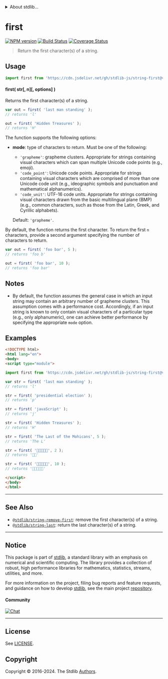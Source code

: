 <!--

@license Apache-2.0

Copyright (c) 2023 The Stdlib Authors.

Licensed under the Apache License, Version 2.0 (the "License");
you may not use this file except in compliance with the License.
You may obtain a copy of the License at

   http://www.apache.org/licenses/LICENSE-2.0

Unless required by applicable law or agreed to in writing, software
distributed under the License is distributed on an "AS IS" BASIS,
WITHOUT WARRANTIES OR CONDITIONS OF ANY KIND, either express or implied.
See the License for the specific language governing permissions and
limitations under the License.

-->


<details>
  <summary>
    About stdlib...
  </summary>
  <p>We believe in a future in which the web is a preferred environment for numerical computation. To help realize this future, we've built stdlib. stdlib is a standard library, with an emphasis on numerical and scientific computation, written in JavaScript (and C) for execution in browsers and in Node.js.</p>
  <p>The library is fully decomposable, being architected in such a way that you can swap out and mix and match APIs and functionality to cater to your exact preferences and use cases.</p>
  <p>When you use stdlib, you can be absolutely certain that you are using the most thorough, rigorous, well-written, studied, documented, tested, measured, and high-quality code out there.</p>
  <p>To join us in bringing numerical computing to the web, get started by checking us out on <a href="https://github.com/stdlib-js/stdlib">GitHub</a>, and please consider <a href="https://opencollective.com/stdlib">financially supporting stdlib</a>. We greatly appreciate your continued support!</p>
</details>

# first

[![NPM version][npm-image]][npm-url] [![Build Status][test-image]][test-url] [![Coverage Status][coverage-image]][coverage-url] <!-- [![dependencies][dependencies-image]][dependencies-url] -->

> Return the first character(s) of a string.



<section class="usage">

## Usage

```javascript
import first from 'https://cdn.jsdelivr.net/gh/stdlib-js/string-first@v0.2.2-esm/index.mjs';
```

#### first( str\[, n]\[, options] )

Returns the first character(s) of a string.

```javascript
var out = first( 'last man standing' );
// returns 'l'

out = first( 'Hidden Treasures' );
// returns 'H'
```

The function supports the following options:

-   **mode**: type of characters to return. Must be one of the following:

    -   `'grapheme'`: grapheme clusters. Appropriate for strings containing visual characters which can span multiple Unicode code points (e.g., emoji).
    -   `'code_point'`: Unicode code points. Appropriate for strings containing visual characters which are comprised of more than one Unicode code unit (e.g., ideographic symbols and punctuation and mathematical alphanumerics).
    -   `'code_unit'`: UTF-16 code units. Appropriate for strings containing visual characters drawn from the basic multilingual plane (BMP) (e.g., common characters, such as those from the Latin, Greek, and Cyrillic alphabets).

    Default: `'grapheme'`.

By default, the function returns the first character. To return the first `n` characters, provide a second argument specifying the number of characters to return.

```javascript
var out = first( 'foo bar', 5 );
// returns 'foo b'

out = first( 'foo bar', 10 );
// returns 'foo bar'
```

</section>

<!-- /.usage -->

<!-- Package usage notes. Make sure to keep an empty line after the `section` element and another before the `/section` close. -->

<section class="notes">

## Notes

-   By default, the function assumes the general case in which an input string may contain an arbitrary number of grapheme clusters. This assumption comes with a performance cost. Accordingly, if an input string is known to only contain visual characters of a particular type (e.g., only alphanumeric), one can achieve better performance by specifying the appropriate `mode` option.

</section>

<!-- /.notes -->

<section class="examples">

## Examples

<!-- eslint no-undef: "error" -->

```html
<!DOCTYPE html>
<html lang="en">
<body>
<script type="module">

import first from 'https://cdn.jsdelivr.net/gh/stdlib-js/string-first@v0.2.2-esm/index.mjs';

var str = first( 'last man standing' );
// returns 'l'

str = first( 'presidential election' );
// returns 'p'

str = first( 'javaScript' );
// returns 'j'

str = first( 'Hidden Treasures' );
// returns 'H'

str = first( 'The Last of the Mohicans', 5 );
// returns 'The L'

str = first( '🐶🐮🐷🐰🐸', 2 );
// returns '🐶🐮'

str = first( '🐶🐮🐷🐰🐸', 10 );
// returns '🐶🐮🐷🐰🐸'

</script>
</body>
</html>
```

</section>

<!-- /.examples -->



<!-- Section for related `stdlib` packages. Do not manually edit this section, as it is automatically populated. -->

<section class="related">

* * *

## See Also

-   <span class="package-name">[`@stdlib/string-remove-first`][@stdlib/string/remove-first]</span><span class="delimiter">: </span><span class="description">remove the first character(s) of a string.</span>
-   <span class="package-name">[`@stdlib/string-last`][@stdlib/string/last]</span><span class="delimiter">: </span><span class="description">return the last character(s) of a string.</span>

</section>

<!-- /.related -->

<!-- Section for all links. Make sure to keep an empty line after the `section` element and another before the `/section` close. -->


<section class="main-repo" >

* * *

## Notice

This package is part of [stdlib][stdlib], a standard library with an emphasis on numerical and scientific computing. The library provides a collection of robust, high performance libraries for mathematics, statistics, streams, utilities, and more.

For more information on the project, filing bug reports and feature requests, and guidance on how to develop [stdlib][stdlib], see the main project [repository][stdlib].

#### Community

[![Chat][chat-image]][chat-url]

---

## License

See [LICENSE][stdlib-license].


## Copyright

Copyright &copy; 2016-2024. The Stdlib [Authors][stdlib-authors].

</section>

<!-- /.stdlib -->

<!-- Section for all links. Make sure to keep an empty line after the `section` element and another before the `/section` close. -->

<section class="links">

[npm-image]: http://img.shields.io/npm/v/@stdlib/string-first.svg
[npm-url]: https://npmjs.org/package/@stdlib/string-first

[test-image]: https://github.com/stdlib-js/string-first/actions/workflows/test.yml/badge.svg?branch=v0.2.2
[test-url]: https://github.com/stdlib-js/string-first/actions/workflows/test.yml?query=branch:v0.2.2

[coverage-image]: https://img.shields.io/codecov/c/github/stdlib-js/string-first/main.svg
[coverage-url]: https://codecov.io/github/stdlib-js/string-first?branch=main

<!--

[dependencies-image]: https://img.shields.io/david/stdlib-js/string-first.svg
[dependencies-url]: https://david-dm.org/stdlib-js/string-first/main

-->

[chat-image]: https://img.shields.io/gitter/room/stdlib-js/stdlib.svg
[chat-url]: https://app.gitter.im/#/room/#stdlib-js_stdlib:gitter.im

[stdlib]: https://github.com/stdlib-js/stdlib

[stdlib-authors]: https://github.com/stdlib-js/stdlib/graphs/contributors

[cli-section]: https://github.com/stdlib-js/string-first#cli
[cli-url]: https://github.com/stdlib-js/string-first/tree/cli
[@stdlib/string-first]: https://github.com/stdlib-js/string-first/tree/main

[umd]: https://github.com/umdjs/umd
[es-module]: https://developer.mozilla.org/en-US/docs/Web/JavaScript/Guide/Modules

[deno-url]: https://github.com/stdlib-js/string-first/tree/deno
[deno-readme]: https://github.com/stdlib-js/string-first/blob/deno/README.md
[umd-url]: https://github.com/stdlib-js/string-first/tree/umd
[umd-readme]: https://github.com/stdlib-js/string-first/blob/umd/README.md
[esm-url]: https://github.com/stdlib-js/string-first/tree/esm
[esm-readme]: https://github.com/stdlib-js/string-first/blob/esm/README.md
[branches-url]: https://github.com/stdlib-js/string-first/blob/main/branches.md

[stdlib-license]: https://raw.githubusercontent.com/stdlib-js/string-first/main/LICENSE

[standard-streams]: https://en.wikipedia.org/wiki/Standard_streams

[mdn-regexp]: https://developer.mozilla.org/en-US/docs/Web/JavaScript/Guide/Regular_Expressions

<!-- <related-links> -->

[@stdlib/string/remove-first]: https://github.com/stdlib-js/string-remove-first/tree/esm

[@stdlib/string/last]: https://github.com/stdlib-js/string-last/tree/esm

<!-- </related-links> -->

</section>

<!-- /.links -->
